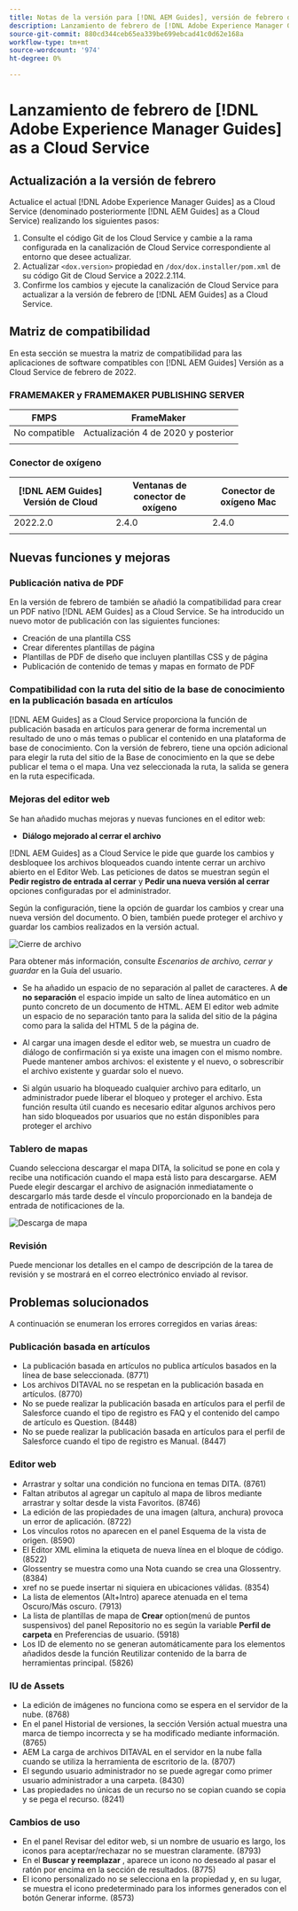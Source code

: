 ```yaml
---
title: Notas de la versión para [!DNL AEM Guides], versión de febrero de 2022
description: Lanzamiento de febrero de [!DNL Adobe Experience Manager Guides] as a Cloud Service
source-git-commit: 880cd344ceb65ea339be699ebcad41c0d62e168a
workflow-type: tm+mt
source-wordcount: '974'
ht-degree: 0%

---
```


# Lanzamiento de febrero de [!DNL Adobe Experience Manager Guides] as a Cloud Service

## Actualización a la versión de febrero

Actualice el actual [!DNL Adobe Experience Manager Guides] as a Cloud Service (denominado posteriormente [!DNL AEM Guides] as a Cloud Service) realizando los siguientes pasos:
1. Consulte el código Git de los Cloud Service y cambie a la rama configurada en la canalización de Cloud Service correspondiente al entorno que desee actualizar.
1. Actualizar `<dox.version>` propiedad en `/dox/dox.installer/pom.xml` de su código Git de Cloud Service a 2022.2.114.
1. Confirme los cambios y ejecute la canalización de Cloud Service para actualizar a la versión de febrero de [!DNL AEM Guides] as a Cloud Service.

## Matriz de compatibilidad

En esta sección se muestra la matriz de compatibilidad para las aplicaciones de software compatibles con [!DNL AEM Guides] Versión as a Cloud Service de febrero de 2022.

### FRAMEMAKER y FRAMEMAKER PUBLISHING SERVER

| FMPS | FrameMaker |
| --- | --- |
| No compatible | Actualización 4 de 2020 y posterior |
| | |


### Conector de oxígeno

| [!DNL AEM Guides] Versión de Cloud | Ventanas de conector de oxígeno | Conector de oxígeno Mac |
| --- | --- | --- |
| 2022.2.0 | 2.4.0 | 2.4.0 |
|  |  |  |


## Nuevas funciones y mejoras

### Publicación nativa de PDF

En la versión de febrero de también se añadió la compatibilidad para crear un PDF nativo [!DNL AEM Guides] as a Cloud Service. Se ha introducido un nuevo motor de publicación con las siguientes funciones:
* Creación de una plantilla CSS
* Crear diferentes plantillas de página
* Plantillas de PDF de diseño que incluyen plantillas CSS y de página
* Publicación de contenido de temas y mapas en formato de PDF

### Compatibilidad con la ruta del sitio de la base de conocimiento en la publicación basada en artículos

[!DNL AEM Guides] as a Cloud Service proporciona la función de publicación basada en artículos para generar de forma incremental un resultado de uno o más temas o publicar el contenido en una plataforma de base de conocimiento. Con la versión de febrero, tiene una opción adicional para elegir la ruta del sitio de la Base de conocimiento en la que se debe publicar el tema o el mapa. Una vez seleccionada la ruta, la salida se genera en la ruta especificada.

### Mejoras del editor web

Se han añadido muchas mejoras y nuevas funciones en el editor web:

* **Diálogo mejorado al cerrar el archivo**

[!DNL AEM Guides] as a Cloud Service le pide que guarde los cambios y desbloquee los archivos bloqueados cuando intente cerrar un archivo abierto en el Editor Web. Las peticiones de datos se muestran según el **Pedir registro de entrada al cerrar** y **Pedir una nueva versión al cerrar** opciones configuradas por el administrador.

Según la configuración, tiene la opción de guardar los cambios y crear una nueva versión del documento. O bien, también puede proteger el archivo y guardar los cambios realizados en la versión actual.

![Cierre de archivo](assets/file-close-save-changes-unlock.png)

Para obtener más información, consulte *Escenarios de archivo, cerrar y guardar* en la Guía del usuario.

* Se ha añadido un espacio de no separación al pallet de caracteres.  A **de no separación** el espacio impide un salto de línea automático en un punto concreto de un documento de HTML. AEM El editor web admite un espacio de no separación tanto para la salida del sitio de la página como para la salida del HTML 5 de la página de.

* Al cargar una imagen desde el editor web, se muestra un cuadro de diálogo de confirmación si ya existe una imagen con el mismo nombre. Puede mantener ambos archivos: el existente y el nuevo, o sobrescribir el archivo existente y guardar solo el nuevo.

* Si algún usuario ha bloqueado cualquier archivo para editarlo, un administrador puede liberar el bloqueo y proteger el archivo. Esta función resulta útil cuando es necesario editar algunos archivos pero han sido bloqueados por usuarios que no están disponibles para proteger el archivo

### Tablero de mapas

Cuando selecciona descargar el mapa DITA, la solicitud se pone en cola y recibe una notificación cuando el mapa está listo para descargarse. AEM Puede elegir descargar el archivo de asignación inmediatamente o descargarlo más tarde desde el vínculo proporcionado en la bandeja de entrada de notificaciones de la.

![Descarga de mapa](assets/download-map-prompt.png)

### Revisión

Puede mencionar los detalles en el campo de descripción de la tarea de revisión y se mostrará en el correo electrónico enviado al revisor.

## Problemas solucionados

A continuación se enumeran los errores corregidos en varias áreas:

### Publicación basada en artículos

* La publicación basada en artículos no publica artículos basados en la línea de base seleccionada. (8771)
* Los archivos DITAVAL no se respetan en la publicación basada en artículos. (8770)
* No se puede realizar la publicación basada en artículos para el perfil de Salesforce cuando el tipo de registro es FAQ y el contenido del campo de artículo es Question. (8448)
* No se puede realizar la publicación basada en artículos para el perfil de Salesforce cuando el tipo de registro es Manual. (8447)

### Editor web

* Arrastrar y soltar una condición no funciona en temas DITA. (8761)
* Faltan atributos al agregar un capítulo al mapa de libros mediante arrastrar y soltar desde la vista Favoritos. (8746)
* La edición de las propiedades de una imagen (altura, anchura) provoca un error de aplicación. (8722)
* Los vínculos rotos no aparecen en el panel Esquema de la vista de origen. (8590)
* El Editor XML elimina la etiqueta de nueva línea en el bloque de código. (8522)
* Glossentry se muestra como una Nota cuando se crea una Glossentry. (8384)
* xref no se puede insertar ni siquiera en ubicaciones válidas. (8354)
* La lista de elementos (Alt+Intro) aparece atenuada en el tema Oscuro/Más oscuro. (7913)
* La lista de plantillas de mapa de **Crear** option(menú de puntos suspensivos) del panel Repositorio no es según la variable **Perfil de carpeta** en Preferencias de usuario. (5918)
* Los ID de elemento no se generan automáticamente para los elementos añadidos desde la función Reutilizar contenido de la barra de herramientas principal. (5826)

### IU de Assets

* La edición de imágenes no funciona como se espera en el servidor de la nube. (8768)
* En el panel Historial de versiones, la sección Versión actual muestra una marca de tiempo incorrecta y se ha modificado mediante información. (8765)
* AEM La carga de archivos DITAVAL en el servidor en la nube falla cuando se utiliza la herramienta de escritorio de la. (8707)
* El segundo usuario administrador no se puede agregar como primer usuario administrador a una carpeta. (8430)
* Las propiedades no únicas de un recurso no se copian cuando se copia y se pega el recurso. (8241)

### Cambios de uso

* En el panel Revisar del editor web, si un nombre de usuario es largo, los iconos para aceptar/rechazar no se muestran claramente. (8793)
* En el **Buscar y reemplazar** , aparece un icono no deseado al pasar el ratón por encima en la sección de resultados. (8775)
* El icono personalizado no se selecciona en la propiedad y, en su lugar, se muestra el icono predeterminado para los informes generados con el botón Generar informe. (8573)
